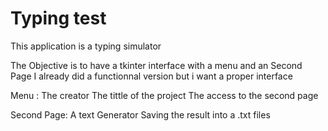 # Typing test
This application is a typing simulator

The Objective is to have a tkinter interface with a menu and an Second Page
I already did a functionnal version but i want a proper interface 

Menu :
    The creator
    The tittle of the project
    The access to the second page

Second Page:
    A text Generator 
    Saving the result into a .txt files
